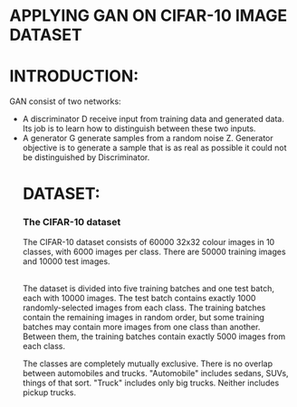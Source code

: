 # APPLYING GAN ON CIFAR-10 IMAGE DATASET

# INTRODUCTION:

GAN consist of two networks:
<ul>
  <li>A discriminator D receive input from training data and generated data. Its job is to learn how to distinguish between these two inputs.</li>
  <li>A generator G generate samples from a random noise Z. Generator objective is to generate a sample that is as real as possible it could not be distinguished by        Discriminator.</li>
  
# DATASET:

<h3><B>The CIFAR-10 dataset</B></h3>
The CIFAR-10 dataset consists of 60000 32x32 colour images in 10 classes, with 6000 images per class. There are 50000 training images and 10000 test images.<br>
<br>
<p>The dataset is divided into five training batches and one test batch, each with 10000 images. The test batch contains exactly 1000 randomly-selected images from each class. The training batches contain the remaining images in random order, but some training batches may contain more images from one class than another. Between them, the training batches contain exactly 5000 images from each class.</p>
The classes are completely mutually exclusive. There is no overlap between automobiles and trucks. "Automobile" includes sedans, SUVs, things of that sort. "Truck" includes only big trucks. Neither includes pickup trucks.




